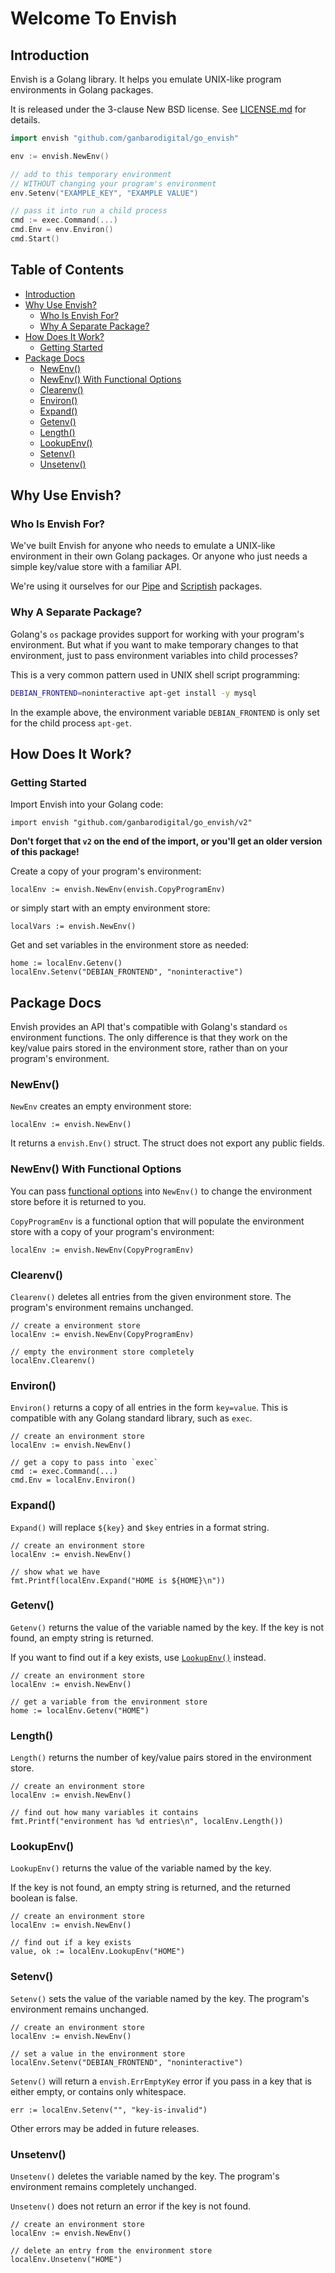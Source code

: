 # Welcome To Envish

## Introduction

Envish is a Golang library. It helps you emulate UNIX-like program environments in Golang packages.

It is released under the 3-clause New BSD license. See [LICENSE.md](LICENSE.md) for details.

```go
import envish "github.com/ganbarodigital/go_envish"

env := envish.NewEnv()

// add to this temporary environment
// WITHOUT changing your program's environment
env.Setenv("EXAMPLE_KEY", "EXAMPLE VALUE")

// pass it into run a child process
cmd := exec.Command(...)
cmd.Env = env.Environ()
cmd.Start()
```

## Table of Contents <!-- omit in toc -->

- [Introduction](#introduction)
- [Why Use Envish?](#why-use-envish)
  - [Who Is Envish For?](#who-is-envish-for)
  - [Why A Separate Package?](#why-a-separate-package)
- [How Does It Work?](#how-does-it-work)
  - [Getting Started](#getting-started)
- [Package Docs](#package-docs)
  - [NewEnv()](#newenv)
  - [NewEnv() With Functional Options](#newenv-with-functional-options)
  - [Clearenv()](#clearenv)
  - [Environ()](#environ)
  - [Expand()](#expand)
  - [Getenv()](#getenv)
  - [Length()](#length)
  - [LookupEnv()](#lookupenv)
  - [Setenv()](#setenv)
  - [Unsetenv()](#unsetenv)

## Why Use Envish?

### Who Is Envish For?

We've built Envish for anyone who needs to emulate a UNIX-like environment in their own Golang packages. Or anyone who just needs a simple key/value store with a familiar API.

We're using it ourselves for our [Pipe](https://github.com/ganbarodigital/go_pipe) and [Scriptish](https://github.com/ganbarodigital/go_scriptish) packages.

### Why A Separate Package?

Golang's `os` package provides support for working with your program's environment. But what if you want to make temporary changes to that environment, just to pass environment variables into child processes?

This is a very common pattern used in UNIX shell script programming:

```bash
DEBIAN_FRONTEND=noninteractive apt-get install -y mysql
```

In the example above, the environment variable `DEBIAN_FRONTEND` is only set for the child process `apt-get`.

## How Does It Work?

### Getting Started

Import Envish into your Golang code:

```golang
import envish "github.com/ganbarodigital/go_envish/v2"
```

__Don't forget that `v2` on the end of the import, or you'll get an older version of this package!__

Create a copy of your program's environment:

```golang
localEnv := envish.NewEnv(envish.CopyProgramEnv)
```

or simply start with an empty environment store:

```golang
localVars := envish.NewEnv()
```

Get and set variables in the environment store as needed:

```golang
home := localEnv.Getenv()
localEnv.Setenv("DEBIAN_FRONTEND", "noninteractive")
```

## Package Docs

Envish provides an API that's compatible with Golang's standard `os` environment functions. The only difference is that they work on the key/value pairs stored in the environment store, rather than on your program's environment.

### NewEnv()

`NewEnv` creates an empty environment store:

```golang
localEnv := envish.NewEnv()
```

It returns a `envish.Env()` struct.  The struct does not export any public fields.

### NewEnv() With Functional Options

You can pass [functional options](https://dave.cheney.net/2014/10/17/functional-options-for-friendly-apis) into `NewEnv()` to change the environment store before it is returned to you.

`CopyProgramEnv` is a functional option that will populate the environment store with a copy of your program's environment:

```golang
localEnv := envish.NewEnv(CopyProgramEnv)
```

### Clearenv()

`Clearenv()` deletes all entries from the given environment store. The program's environment remains unchanged.

```golang
// create a environment store
localEnv := envish.NewEnv(CopyProgramEnv)

// empty the environment store completely
localEnv.Clearenv()
```

### Environ()

`Environ()` returns a copy of all entries in the form `key=value`. This is compatible with any Golang standard library, such as `exec`.

```golang
// create an environment store
localEnv := envish.NewEnv()

// get a copy to pass into `exec`
cmd := exec.Command(...)
cmd.Env = localEnv.Environ()
```

### Expand()

`Expand()` will replace `${key}` and `$key` entries in a format string.

```golang
// create an environment store
localEnv := envish.NewEnv()

// show what we have
fmt.Printf(localEnv.Expand("HOME is ${HOME}\n"))
```

### Getenv()

`Getenv()` returns the value of the variable named by the key. If the key is not found, an empty string is returned.

If you want to find out if a key exists, use [`LookupEnv()`](#lookupenv) instead.

```golang
// create an environment store
localEnv := envish.NewEnv()

// get a variable from the environment store
home := localEnv.Getenv("HOME")
```

### Length()

`Length()` returns the number of key/value pairs stored in the environment store.

```golang
// create an environment store
localEnv := envish.NewEnv()

// find out how many variables it contains
fmt.Printf("environment has %d entries\n", localEnv.Length())
```

### LookupEnv()

`LookupEnv()` returns the value of the variable named by the key.

If the key is not found, an empty string is returned, and the returned boolean is false.

```golang
// create an environment store
localEnv := envish.NewEnv()

// find out if a key exists
value, ok := localEnv.LookupEnv("HOME")
```

### Setenv()

`Setenv()` sets the value of the variable named by the key. The program's environment remains unchanged.

```golang
// create an environment store
localEnv := envish.NewEnv()

// set a value in the environment store
localEnv.Setenv("DEBIAN_FRONTEND", "noninteractive")
```

`Setenv()` will return a `envish.ErrEmptyKey` error if you pass in a key that is either empty, or contains only whitespace.

```golang
err := localEnv.Setenv("", "key-is-invalid")
```

Other errors may be added in future releases.

### Unsetenv()

`Unsetenv()` deletes the variable named by the key. The program's environment remains completely unchanged.

`Unsetenv()` does not return an error if the key is not found.

```golang
// create an environment store
localEnv := envish.NewEnv()

// delete an entry from the environment store
localEnv.Unsetenv("HOME")
```